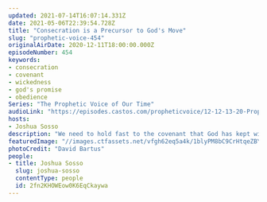 ```yaml
---
updated: 2021-07-14T16:07:14.331Z
date: 2021-05-06T22:39:54.728Z
title: "Consecration is a Precursor to God's Move"
slug: "prophetic-voice-454"
originalAirDate: 2020-12-11T18:00:00.000Z
episodeNumber: 454
keywords:
- consecration
- covenant
- wickedness
- god's promise
- obedience
Series: "The Prophetic Voice of Our Time"
audioLink: "https://episodes.castos.com/propheticvoice/12-12-13-20-Prophetic-Voice-of-our-Time-[mixdown]-01.mp3"
hosts:
- Joshua Sosso
description: "We need to hold fast to the covenant that God has kept with us, then we know that we will come out victorious. But in order to keep this covenant, we must be holy and blameless before God. We cannot touch wicked things, for then they will prosper. We must consecrate ourselves before Him, so that His covenant with us can be fulfilled."
featuredImage: "//images.ctfassets.net/vfgh62eq5a4k/1blyPM8bC9CrHtqeZBYlzO/568b279f0ae6aa32b12309152c495be7/pexels-david-bartus-1166209__1_.jpg"
photoCredit: "David Bartus"
people:
- title: Joshua Sosso
  slug: joshua-sosso
  contentType: people
  id: 2fn2KHOWEow0K6EqCkaywa
---
```

